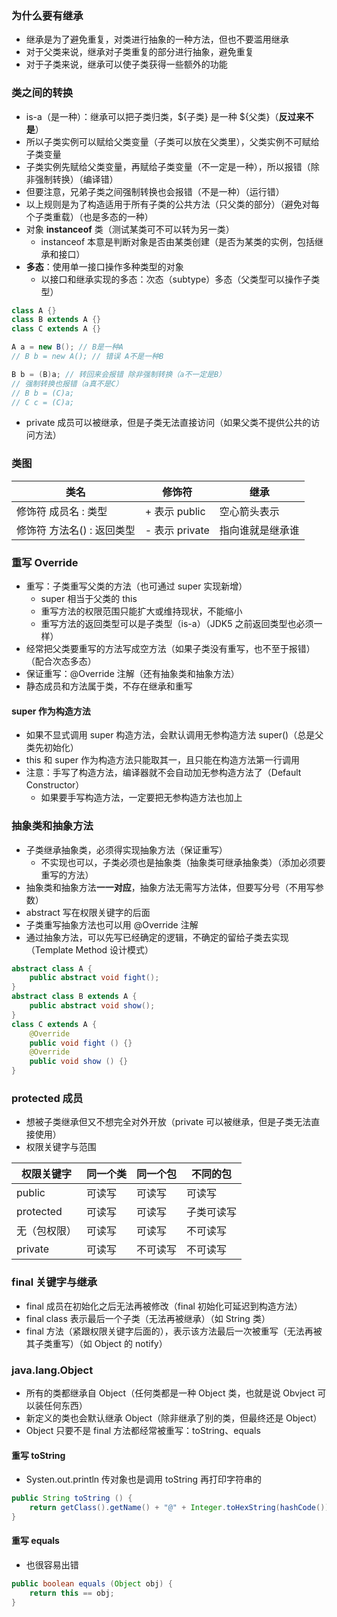 ### 为什么要有继承

* 继承是为了避免重复，对类进行抽象的一种方法，但也不要滥用继承
* 对于父类来说，继承对子类重复的部分进行抽象，避免重复
* 对于子类来说，继承可以使子类获得一些额外的功能

### 类之间的转换

* is-a（是一种）：继承可以把子类归类，${子类} 是一种 ${父类}（**反过来不是**）
* 所以子类实例可以赋给父类变量（子类可以放在父类里），父类实例不可赋给子类变量
* 子类实例先赋给父类变量，再赋给子类变量（不一定是一种），所以报错（除非强制转换）（编译错）
* 但要注意，兄弟子类之间强制转换也会报错（不是一种）（运行错）
* 以上规则是为了构造适用于所有子类的公共方法（只父类的部分）（避免对每个子类重载）（也是多态的一种）
* 对象 **instanceof** 类（测试某类可不可以转为另一类）
  * instanceof 本意是判断对象是否由某类创建（是否为某类的实例，包括继承和接口）
* **多态**：使用单一接口操作多种类型的对象
  * 以接口和继承实现的多态：次态（subtype）多态（父类型可以操作子类型）

```java
class A {}
class B extends A {}
class C extends A {}

A a = new B(); // B是一种A
// B b = new A(); // 错误 A不是一种B

B b = (B)a; // 转回来会报错 除非强制转换（a不一定是B）
// 强制转换也报错（a真不是C）
// B b = (C)a;
// C c = (C)a;
```

* private 成员可以被继承，但是子类无法直接访问（如果父类不提供公共的访问方法）

### 类图

| 类名                       | 修饰符         | 继承             |
| -------------------------- | -------------- | ---------------- |
| 修饰符 成员名 : 类型       | + 表示 public  | 空心箭头表示     |
| 修饰符 方法名() : 返回类型 | - 表示 private | 指向谁就是继承谁 |

### 重写 Override

* 重写：子类重写父类的方法（也可通过 super 实现新增）
  * super 相当于父类的 this
  * 重写方法的权限范围只能扩大或维持现状，不能缩小
  * 重写方法的返回类型可以是子类型（is-a）（JDK5 之前返回类型也必须一样）
* 经常把父类要重写的方法写成空方法（如果子类没有重写，也不至于报错）（配合次态多态）
* 保证重写：@Override 注解（还有抽象类和抽象方法）
* 静态成员和方法属于类，不存在继承和重写

#### super 作为构造方法

* 如果不显式调用 super 构造方法，会默认调用无参构造方法 super()（总是父类先初始化）
* this 和 super 作为构造方法只能取其一，且只能在构造方法第一行调用
* 注意：手写了构造方法，编译器就不会自动加无参构造方法了（Default Constructor）
  * 如果要手写构造方法，一定要把无参构造方法也加上

### 抽象类和抽象方法

* 子类继承抽象类，必须得实现抽象方法（保证重写）
  * 不实现也可以，子类必须也是抽象类（抽象类可继承抽象类）（添加必须要重写的方法）
* 抽象类和抽象方法**一一对应**，抽象方法无需写方法体，但要写分号（不用写参数）
* abstract 写在权限关键字的后面
* 子类重写抽象方法也可以用 @Override 注解
* 通过抽象方法，可以先写已经确定的逻辑，不确定的留给子类去实现（Template Method 设计模式）

```java
abstract class A {
    public abstract void fight();
}
abstract class B extends A {
    public abstract void show();
}
class C extends A {
    @Override
    public void fight () {}
    @Override
    public void show () {}
}
```

### protected 成员

* 想被子类继承但又不想完全对外开放（private 可以被继承，但是子类无法直接使用）
* 权限关键字与范围

| 权限关键字   | 同一个类 | 同一个包 | 不同的包   |
| ------------ | -------- | -------- | ---------- |
| public       | 可读写   | 可读写   | 可读写     |
| protected    | 可读写   | 可读写   | 子类可读写 |
| 无（包权限） | 可读写   | 可读写   | 不可读写   |
| private      | 可读写   | 不可读写 | 不可读写   |

### final 关键字与继承

* final 成员在初始化之后无法再被修改（final 初始化可延迟到构造方法）
* final class 表示最后一个子类（无法再被继承）（如 String 类）
* final 方法（紧跟权限关键字后面的），表示该方法最后一次被重写（无法再被其子类重写）（如 Object 的 notify）

### java.lang.Object

* 所有的类都继承自 Object（任何类都是一种 Object 类，也就是说 Obvject 可以装任何东西）
* 新定义的类也会默认继承 Object（除非继承了别的类，但最终还是 Object）
* Object 只要不是 final 方法都经常被重写：toString、equals

#### 重写 toString

* Systen.out.println 传对象也是调用 toString 再打印字符串的

```java
public String toString () {
    return getClass().getName() + "@" + Integer.toHexString(hashCode());
}
```

#### 重写 equals

* 也很容易出错

```java
public boolean equals (Object obj) {
    return this == obj;
}
```

